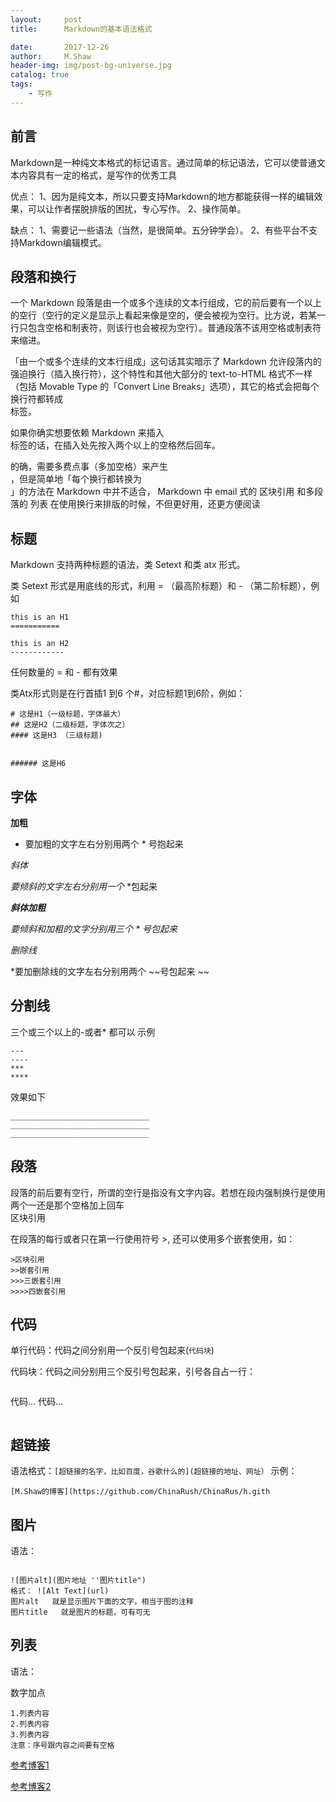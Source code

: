 ```yaml
---
layout:     post
title:      Markdown的基本语法格式

date:       2017-12-26
author:     M.Shaw
header-img: img/post-bg-universe.jpg
catalog: true
tags:
    - 写作
---
```



## 前言

Markdown是一种纯文本格式的标记语言。通过简单的标记语法，它可以使普通文本内容具有一定的格式，是写作的优秀工具

优点：
1、因为是纯文本，所以只要支持Markdown的地方都能获得一样的编辑效果，可以让作者摆脱排版的困扰，专心写作。
2、操作简单。

缺点：
1、需要记一些语法（当然，是很简单。五分钟学会）。
2、有些平台不支持Markdown编辑模式。


## 段落和换行

一个 Markdown 段落是由一个或多个连续的文本行组成，它的前后要有一个以上的空行（空行的定义是显示上看起来像是空的，便会被视为空行。比方说，若某一行只包含空格和制表符，则该行也会被视为空行）。普通段落不该用空格或制表符来缩进。

「由一个或多个连续的文本行组成」这句话其实暗示了 Markdown 允许段落内的强迫换行（插入换行符），这个特性和其他大部分的 text-to-HTML 格式不一样（包括 Movable Type 的「Convert Line Breaks」选项），其它的格式会把每个换行符都转成 <br /> 标签。

如果你确实想要依赖 Markdown 来插入 <br /> 标签的话，在插入处先按入两个以上的空格然后回车。

的确，需要多费点事（多加空格）来产生 <br /> ，但是简单地「每个换行都转换为 <br />」的方法在 Markdown 中并不适合， Markdown 中 email 式的 区块引用 和多段落的 列表 在使用换行来排版的时候，不但更好用，还更方便阅读

## 标题
Markdown 支持两种标题的语法，类 Setext 和类 atx 形式。

类 Setext 形式是用底线的形式，利用 = （最高阶标题）和 - （第二阶标题），例如
```
this is an H1
===========

this is an H2
------------
```
任何数量的 =  和  - 都有效果

类Atx形式则是在行首插1 到6 个#，对应标题1到6阶，例如：
 ```
 # 这是H1（一级标题，字体最大）
 ## 这是H2（二级标题，字体次之）
 #### 这是H3 （三级标题)


 ###### 这是H6
 ```
 
 ## 字体
 
 **加粗**
 
 * 要加粗的文字左右分别用两个 * 号抱起来
 
 *斜体*
 
 *要倾斜的文字左右分别用一个* *包起来
 
 ***斜体加粗***
 
 *要倾斜和加粗的文字分别用三个 * 号包起来*
 
 *删除线*
 
 *要加删除线的文字左右分别用两个 ~~号包起来 ~~
 
## 分割线
三个或三个以上的-或者* 都可以
示例
```
---
----
***
****
```
效果如下
```
_______________________________
_______________________________
_______________________________
```

## 段落

段落的前后要有空行，所谓的空行是指没有文字内容。若想在段内强制换行是使用两个一还是那个空格加上回车  
区块引用

在段落的每行或者只在第一行使用符号 >, 还可以使用多个嵌套使用，如：
```
>区块引用
>>嵌套引用
>>>三嵌套引用
>>>>四嵌套引用
```

## 代码


单行代码：代码之间分别用一个反引号包起来(``代码块``)

代码块：代码之间分别用三个反引号包起来，引号各自占一行：
```
```
代码...
代码...
```
```
## 超链接
语法格式：`[超链接的名字，比如百度，谷歌什么的](超链接的地址、网址）`
示例：
```
[M.Shaw的博客](https://github.com/ChinaRush/ChinaRus/h.gith
```
## 图片
语法：
```

![图片alt](图片地址 ''图片title")
格式： ![Alt Text](url)
图片alt   就是显示图片下面的文字，相当于图的注释
图片title   就是图片的标题，可有可无
```
## 列表
语法：

数字加点
```
1.列表内容
2.列表内容
3.列表内容
注意：序号跟内容之间要有空格
```




 [参考博客1](http://www.markdown.cn/#headers)
 
 [参考博客2](https://www.jianshu.com/p/191d1e21f7ed)
 
 


